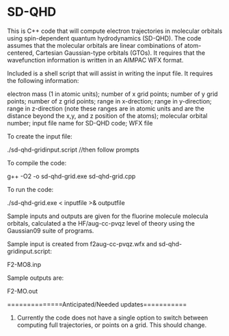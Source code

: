 # SD-QHD
This is C++ code that will compute electron trajectories in molecular orbitals using spin-dependent quantum hydrodynamics (SD-QHD). The code assumes that the molecular orbitals are linear combinations of atom-centered, Cartesian Gaussian-type orbitals (GTOs). It requires that the wavefunction information is written in an AIMPAC WFX format.

Included is a shell script that will assist in writing the input file. It requires the following information:

electron mass (1 in atomic units); number of x grid points; number of y grid points; number of z grid points; range in x-drection; range in y-direction; range in z-direction (note these ranges are in atomic units and are the distance beyond the x,y, and z position of the atoms); molecular orbital number; input file name for SD-QHD code; WFX file

To create the input file:

./sd-qhd-gridinput.script //then follow prompts

To compile the code:

g++ -O2 -o sd-qhd-grid.exe sd-qhd-grid.cpp

To run the code:

./sd-qhd-grid.exe < inputfile >& outputfile

Sample inputs and outputs are given for the fluorine molecule molecula orbitals, calculated a the HF/aug-cc-pvqz level of theory using the Gaussian09 suite of programs.  

Sample input is created from f2aug-cc-pvqz.wfx and sd-qhd-gridinput.script:

F2-MO8.inp

Sample outputs are:

F2-MO.out

==============Anticipated/Needed updates===========
1. Currently the code does not have a single option to switch between computing full trajectories, or points on a grid. This should change.
